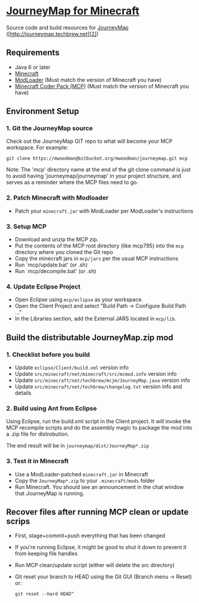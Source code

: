 # [JourneyMap for Minecraft][1]

Source code and build resources for [JourneyMap][2] ([http://journeymap.techbrew.net][2])

## Requirements

* Java 6 or later
* [Minecraft][3]
* [ModLoader][4] (Must match the version of Minecraft you have)
* [Minecraft Coder Pack (MCP)][5] (Must match the version of Minecraft you have)

## Environment Setup

### 1. Git the JourneyMap source

Check out the JourneyMap GIT repo to what will become your MCP workspace.  For example:

    git clone https://mwoodman@bitbucket.org/mwoodman/journeymap.git mcp
    
Note: The 'mcp' directory name at the end of the git clone command is just to avoid having 'journeymap/journeymap' in your project structure, and serves as a reminder where the MCP files need to go.
    
### 2. Patch Minecraft with Modloader

* Patch your `minecraft.jar` with ModLoader per ModLoader's instructions

### 3. Setup MCP

* Download and unzip the MCP zip.  
* Put the contents of the MCP root directory (like mcp795) into the `mcp` directory where you cloned the Git repo
* Copy the minecraft jars in `mcp/jars` per the usual MCP instructions
* Run `mcp/update.bat' (or .sh)
* Run `mcp/decompile.bat' (or .sh)

### 4. Update Eclipse Project

* Open Eclipse using `mcp/eclipse` as your workspace.
* Open the Client Project and select "Build Path -> Configure Build Path ..."
* In the Libraries section, add the External JARS located in `mcp/lib`.

## Build the distributable JourneyMap.zip mod

### 1. Checklist before you build

* Update `eclipse/Client/build.xml` version info
* Update `src/minecraft/net/minecraft/src/mcmod.info` version info
* Update `src/minecraft/net/techbrew/mcjm/JourneyMap.java` version info
* Update `src/minecraft/net/techbrew/changelog.txt` version info and details

### 2. Build using Ant from Eclipse

Using Eclipse, run the build.xml script in the Client project.  It will invoke the MCP recompile scripts and do the assembly magic to package the mod into a .zip file for distrobution.

The end result will be in `journeymap/dist/JourneyMap*.zip`

### 3. Test it in Minecraft

* Use a ModLoader-patched `minecraft.jar` in Minecraft
* Copy the `JourneyMap*.zip` to your `.minecraft/mods` folder
* Run Minecraft.  You should see an announcement in the chat window that JourneyMap is running.

## Recover files after running MCP clean or update scrips

* First, stage+commit+push everything that has been changed
* If you're running Eclipse, it might be good to shut it down to prevent it from keeping file handles
* Run MCP clean/update script (either will delete the src directory)
* Git reset your branch to HEAD using the Git GUI (Branch menu -> Reset) or:

    `git reset --hard HEAD^`


[1]: https://bitbucket.org/mwoodman/journeymap
[2]: http://journeymap.techbrew.net
[3]: http://minecraft.net
[4]: http://www.minecraftforum.net/topic/75440-v146-risugamis-mods-updated/
[5]: http://mcp.ocean-labs.de/index.php/Main_Page
